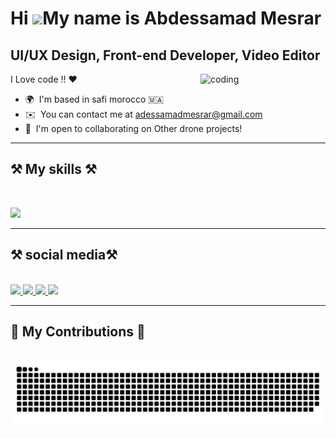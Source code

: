 Hi ![](https://user-images.githubusercontent.com/18350557/176309783-0785949b-9127-417c-8b55-ab5a4333674e.gif)My name is Abdessamad Mesrar
=========================================================================================================================================

UI/UX Design, Front-end Developer, Video Editor
------------------------------------------------------
  <img  width="200px" align="right" alt="coding" src="https://github.com/user-attachments/assets/a4ca570f-88d1-4d5f-a4bf-28216fd9d044">

I Love code !! ❤

* 🌍  I'm based in safi morocco 🇲🇦
* ✉️  You can contact me at [adessamadmesrar@gmail.com](mailto:adessamadmesrar@gmail.com)
* 🤝  I'm open to collaborating on Other drone projects!

 <hr/>

<h2 >⚒️ My skills ⚒️</h2>
<br/>
<p align="">
  <a href="https://go-skill-icons.vercel.app/">
    <img src="https://go-skill-icons.vercel.app/api/icons?i=html,css,bootstrap,tailwind,javascript,typescript,jquery,react,redux,nextjs,mysql,git,github,wordpress,figma,illustrator,indesign,canva,premiere,photoshop,miro,webflow",flutter&perline=6" />
  </a>
</p>
 <hr/>
<h2 >⚒️ social media⚒️</h2>
<br/>
 <a href="https://www.instagram.com/abdessamad.mesrar__02/">
    <img src="https://go-skill-icons.vercel.app/api/icons?i=instagram",flutter&perline=6" />
  </a>
 <a href="https://www.linkedin.com/in/abdessamad-mesrar/">
    <img src="https://go-skill-icons.vercel.app/api/icons?i=linkedin",flutter&perline=6" />
  </a>
   <a href="https://x.com/ABDESSAMAD51194">
    <img src="https://go-skill-icons.vercel.app/api/icons?i=twitter",flutter&perline=6" />
  </a>
  <a href="https://www.behance.net/e4a323df">
    <img src="https://go-skill-icons.vercel.app/api/icons?i=behance",flutter&perline=6" />
  </a>
  
<div >
   <hr/>

  <h2>🐍 My Contributions 🐍</h2>
  <br>
  <img alt="snake eating my contributions" src="https://raw.githubusercontent.com/salesp07/salesp07/output/github-contribution-grid-snake.svg" />
  
  <br/><br/><br/>
</div>
